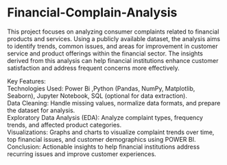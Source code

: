 # Financial-Complain-Analysis
This project focuses on analyzing consumer complaints related to financial products and services. Using a publicly available dataset, the analysis aims to identify trends, common issues, and areas for improvement in customer service and product offerings within the financial sector. The insights derived from this analysis can help financial institutions enhance customer satisfaction and address frequent concerns more effectively.                                                                                                                                                                                                          

Key Features:                                                                                                                                                                                                                                                                                                                                           
Technologies Used: Power Bi ,Python (Pandas, NumPy, Matplotlib, Seaborn), Jupyter Notebook, SQL (optional for data extraction).                                                                                                 
Data Cleaning: Handle missing values, normalize data formats, and prepare the dataset for analysis.                                                                                                                   
Exploratory Data Analysis (EDA): Analyze complaint types, frequency trends, and affected product categories.                                                                                                          
Visualizations: Graphs and charts to visualize complaint trends over time, top financial issues, and customer demographics using POWER BI.                                                                            
Conclusion: Actionable insights to help financial institutions address recurring issues and improve customer experiences.
